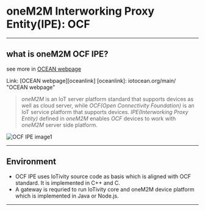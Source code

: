 # oneM2M Interworking Proxy Entity(IPE): OCF

----
## what is oneM2M OCF IPE?
see more in [OCEAN webpage](iotocean.org/main/)

Link: [OCEAN webpage][oceanlink]
[oceanlink]: iotocean.org/main/ "OCEAN webpage"

> *oneM2M* is an IoT server platform standard that supports devices as well as cloud server, while *OCF(Open Connectivity Foundation)* is an IoT service platform that supports devices. *IPE(Interworking Proxy Entity)* defined in *oneM2M* enables *OCF* devices to work with *oneM2M* server side platform.

![OCF IPE image1](http://iotocean.weebly.com/uploads/9/9/5/2/99521100/published/onem2m-ocf-interworking.jpg?1499651604)

----
## Environment
- OCF IPE uses IoTivity source code as basis which is aligned with OCF standard. It is implemented in C++ and C.
- A gateway is requried to run IoTivity core and oneM2M device platform which is implemented in Java or Node.js.

----


